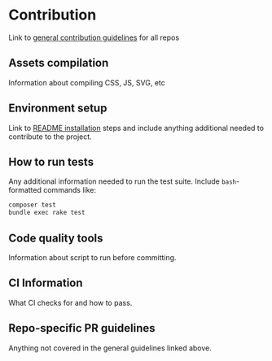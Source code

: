 # Contribution

Link to [general contribution guidelines](GENERAL-CONTRIBUTING.md) for all repos

## Assets compilation

Information about compiling CSS, JS, SVG, etc

## Environment setup

Link to [README installation](README.md#installation) steps and include anything additional needed to contribute to the project.

## How to run tests

Any additional information needed to run the test suite. Include `bash`-formatted commands like:

```bash
composer test
bundle exec rake test
```

## Code quality tools

Information about script to run before committing.

## CI Information

What CI checks for and how to pass.

## Repo-specific PR guidelines

Anything not covered in the general guidelines linked above.
